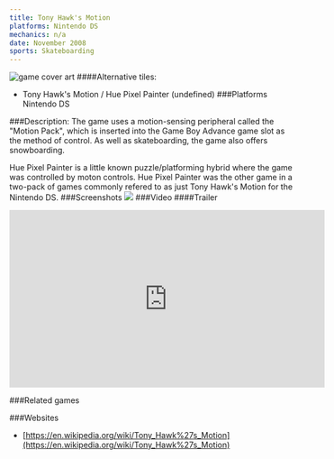 ```yaml
---
title: Tony Hawk's Motion
platforms: Nintendo DS
mechanics: n/a
date: November 2008
sports: Skateboarding
---
```

![game cover art](//images.igdb.com/igdb/image/upload/t_cover_big/jq0zneiktvzqmze7yqga.jpg "Logo Title Text 1")
####Alternative tiles:
* Tony Hawk's Motion / Hue Pixel Painter (undefined)
###Platforms
Nintendo DS

###Description:
The game uses a motion-sensing peripheral called the "Motion Pack", which is inserted into the Game Boy Advance game slot as the method of control. As well as skateboarding, the game also offers snowboarding.

Hue Pixel Painter is a little known puzzle/platforming hybrid where the game was controlled by moton controls. Hue Pixel Painter was the other game in a two-pack of games commonly refered to as just Tony Hawk's Motion for the Nintendo DS.
###Screenshots
<a target="_blank" rel="noopener noreferrer" href="//images.igdb.com/igdb/image/upload/t_cover_big/rm3poyigrxc87lzyfwa2.jpg"><img src="//images.igdb.com/igdb/image/upload/t_thumb/rm3poyigrxc87lzyfwa2.jpg"/></a>
###Video
####Trailer

<iframe width="560" height="315" src="https://www.youtube.com/embed/u7K8p24cjhc" frameborder="0" allowfullscreen></iframe>

###Related games

###Websites
* [https://en.wikipedia.org/wiki/Tony_Hawk%27s_Motion](https://en.wikipedia.org/wiki/Tony_Hawk%27s_Motion)
